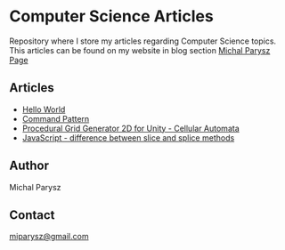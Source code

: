 # Computer Science Articles

Repository where I store my articles regarding Computer Science topics. This articles can be found on my website in blog section 
[Michal Parysz Page](http://www.michalparysz.com/blog)

## Articles

* [Hello World](articles/helloWorld/helloWorld.md)
* [Command Pattern](articles/commandPattern/commandPattern.md)
* [Procedural Grid Generator 2D for Unity - Cellular Automata](articles/proceduralGridGeneration2dCellularAutomata/proceduralGridGeneration2dCellularAutomata.md)
* [JavaScript - difference between slice and splice methods](articles/javaScriptSliceSplice/javaScriptSliceSplice.md)

## Author
Michal Parysz

## Contact
miparysz@gmail.com
